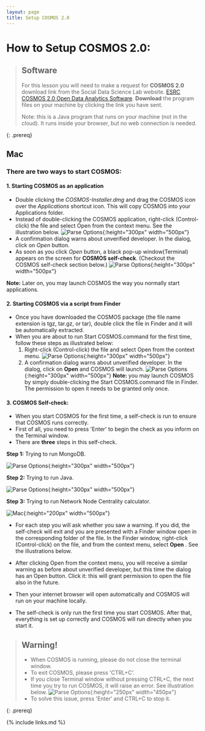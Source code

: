 ```yaml
---
layout: page
title: Setup COSMOS 2.0
---
```


# How to Setup COSMOS 2.0:

> ## Software
>
> For this lesson you will need to make a request for **COSMOS 2.0** download link 
> from the Social Data Science Lab website. 
> [ESRC COSMOS 2.0 Open Data Analytics Software](http://socialdatalab.net/COSMOS).
> **Download** the program files on your machine by clicking the link you have sent.
>
> Note: this is a Java program that runs on your machine (not in the cloud). It runs inside your browser, but no web connection is needed.
>
{: .prereq}

## Mac


### There are two ways to start COSMOS:

#### 1. Starting COSMOS as an application
- Double clicking the *COSMOS-Installer.dmg* and drag the COSMOS icon over the *Applications* shortcut icon. This will copy COSMOS into your Applications folder.
-  Instead of double-clicking the COSMOS application, right-click (Control-click) the file and select Open from the context menu. See the illustration
below.
![Parse Options](../fig/Open_COSMOS.png){:height="300px" width="500px"}
- A confirmation dialog warns about unverified developer. In the dialog, click on
*Open* button.
- As soon as you click *Open* button, a black pop-up window(Terminal) appears on the screen for **COSMOS self-check**. (Checkout the COSMOS self-check section below.)
![Parse Options](../fig/cosmos-self-check.png){:height="300px" width="500px"}

 
**Note:** Later on, you may launch COSMOS the way you normally start applications.


#### 2. Starting COSMOS via a script from Finder
- Once you have downloaded the COSMOS package (the file name extension is tgz, tar.gz, or tar), double click the file in Finder and it will be automatically extracted.
- When you are about to run Start COSMOS.command for the first time, follow these steps as illustrated below:
    1. Right-click (Control-click) the file and select Open from the context menu.
    ![Parse Options](../fig/Start_with_script.png){:height="300px" width="500px"}
    2. A confirmation dialog warns about unverified developer. In the dialog, click on **Open** and COSMOS will launch.
    ![Parse Options](../fig/Verify_developer.png){:height="300px" width="500px"}
    **Note:** you may launch COSMOS by simply double-clicking the Start COSMOS.command file in Finder. The permission to open it needs to be granted only once.

#### 3. COSMOS Self-check:
- When you start COSMOS for the first time, a self-check is run to ensure that COSMOS runs correctly. 
- First of all, you need to press 'Enter' to begin the check as you inform on the Terminal window. 
- There are **three** steps in this self-check. 
    
**Step 1:** Trying to run MongoDB.

![Parse Options](../fig/Mongo.png){:height="300px" width="500px"}

**Step 2:** Trying to run Java.

![Parse Options](../fig/Java.png){:height="300px" width="500px"}

**Step 3:**  Trying to run Network Node Centrality calculator.

![Mac](../fig/centrality-mac.png){:height="200px" width="500px"}


- For each step you will ask whether you saw a  warning. If you did, the self-check will exit and you are presented with a Finder window open in the corresponding folder of the file. In the Finder window, right-click (Control-click) on the file, and from the context menu, select **Open** . See the illustrations below. 

- After clicking Open from the context menu, you will receive a similar warning as before about unverified developer, but this time the dialog has an Open button. Click it: this will grant permission to open the file also in the future.

- Then your internet browser will open automatically and COSMOS will run on your machine locally.

- The self-check is only run the first time you start COSMOS. After that, everything is set up correctly and COSMOS will run directly when you start it.

> ## Warning!
> - When COSMOS is running, please do not close the terminal window. 
> - To exit COSMOS, please press 'CTRL+C'.
> - If you close Terminal window without pressing CTRL+C, the next time you try to run COSMOS, it will raise an error. See illustration below.
> ![Parse Options](../fig/Error.png){:height="250px" width="450px"}
> - To solve this issue, press 'Enter' and CTRL+C to stop it.
>
{: .prereq}
 
 


{% include links.md %}
